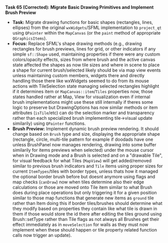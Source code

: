 
**Task 65 (Corrected): Migrate Basic Drawing Primitives and Implement Brush Preview**

*   **Task:** Migrate drawing functions for basic shapes (rectangles, lines, ellipses) from the original `wxWidgets`/SFML implementation to `project_qt` using `QPainter` within the `MapCanvas` (or the `paint` method of appropriate `QGraphicsItems`).
*   **Focus:** Replace SFML's shape drawing methods (e.g., drawing rectangles for brush previews, lines for grid, or other indicators if any simple `sf::Shape` used, maintaining properties if there were any custom colors/opacity effects, sizes from where brush and the active canvas state affected the shapes as now tile sizes and where in scene to place a shape for current brush/selected likely should be via map view events unless maintaining custom members, widgets there and directly handling those there like wxWidgets seemed to do from its mouse actions with TileSelection state managing selected rectangles highlight if it determines item or `MapCanvas::item`/`Tiles` properties now, those states handled rather at Map, View for visualization even if internal brush implementations might use these still internally if theres some logic to preserve but DrawingOptions has now similar methods or item attributes (`isTile`/etc) can do the selection marker and transparency rather than each specialized brush implementing tile->visual update similarily) using `QPainter` functions. 
*   **Brush Preview:** Implement dynamic brush preview rendering. It should change based on `Brush` type and size, displaying the appropriate shape (rectangle, circle, multi-tile pattern for example if doodads have one unless BrushPanel now manages rendering, drawing into some buffer similarily for items previews when selected) under the mouse cursor when in Drawing mode and a Brush is selected and on a "drawable Tile", for visual feedback for what Tiles (`MapView`) will get added/removed similar to previous brush indicators and `Tile` items using proper sizes for current `ItemTypes`/tiles with border types, unless thats how it managed the optional border brush before but doesnt anymore using flags and map checks (`canDraw`) now when tiles determine also their edge calculations or those are moved onto Tile item similar to what Brush does during place operations but only triggering it for a given position similar to those map functions that generate new items as `ground` tile rather than Item doing this if border tiles/brushes should determine what they modify based on properties they contain like what tile is drawn in them if those would store the id there after editing the tiles ground using Brush::setType rather than Tile flags as not always all Brushes get their effect immediately as in `moveSelection` for walls as they must now implement when these should happen or tile property related function calls now trigger an update).

